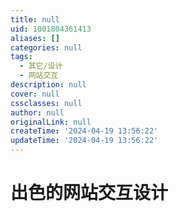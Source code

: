 ```yaml
---
title: null
uid: 1001804361413
aliases: []
categories: null
tags:
  - 其它/设计
  - 网站交互
description: null
cover: null
cssclasses: null
author: null
originalLink: null
createTime: '2024-04-19 13:56:22'
updateTime: '2024-04-19 13:56:22'
---
```


# 出色的网站交互设计
